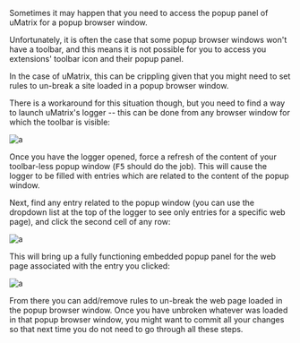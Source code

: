 Sometimes it may happen that you need to access the popup panel of uMatrix for a popup browser window.

Unfortunately, it is often the case that some popup browser windows won't have a toolbar, and this means it is not possible for you to access you extensions' toolbar icon and their popup panel.

In the case of uMatrix, this can be crippling given that you might need to set rules to un-break a site loaded in a popup browser window.

There is a workaround for this situation though, but you need to find a way to launch uMatrix's logger -- this can be done from any browser window for which the toolbar is visible:

![a](https://user-images.githubusercontent.com/585534/33516598-7172ce30-d743-11e7-8240-35d6dbec43fd.png)

Once you have the logger opened, force a refresh of the content of your toolbar-less popup window (<kbd>F5</kbd> should do the job). This will cause the logger to be filled with entries which are related to the content of the popup window.

Next, find any entry related to the popup window (you can use the dropdown list at the top of the logger to see only entries for a specific web page), and click the second cell of any row:

![a](https://user-images.githubusercontent.com/585534/33516619-db581a26-d743-11e7-920b-a5f91ac41552.png)

This will bring up a fully functioning embedded popup panel for the web page associated with the entry you clicked:

![a](https://user-images.githubusercontent.com/585534/33516656-707e44c2-d744-11e7-83ec-7d8761265f01.png)

From there you can add/remove rules to un-break the web page loaded in the popup browser window. Once you have unbroken whatever was loaded in that popup browser window, you might want to commit all your changes so that next time you do not need to go through all these steps.
